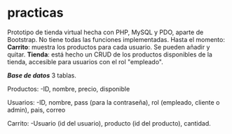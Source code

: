 # practicas

Prototipo de tienda virtual hecha con PHP, MySQL y PDO, aparte de Bootstrap. No tiene todas las funciones implementadas. Hasta el momento:
**Carrito**: muestra los productos para cada usuario. Se pueden añadir y quitar.
**Tienda**: está hecho un CRUD de los productos disponibles de la tienda, accesible para usuarios con el rol "empleado".

**_Base de datos_**
3 tablas. 

Productos:
-ID, nombre, precio, disponible

Usuarios:
-ID, nombre, pass (para la contraseña), rol (empleado, cliente o admin), pais, correo

Carrito:
-Usuario (id del usuario), producto (id del producto), cantidad.
